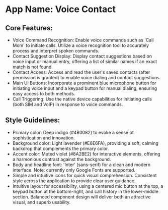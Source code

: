 # **App Name**: Voice Contact

## Core Features:

- Voice Command Recognition: Enable voice commands such as 'Call Mom' to initiate calls. Utilize a voice recognition tool to accurately process and interpret spoken commands.
- Contact Suggestion Display: Display contact suggestions based on voice input or manual entry, offering a list of similar names if an exact match is not found.
- Contact Access: Access and read the user's saved contacts (after permission is granted) to enable voice dialing and contact suggestions.
- Main UI Buttons: Incorporate a prominent blue microphone button for initiating voice input and a keypad button for manual dialing, ensuring easy access to both methods.
- Call Triggering: Use the native device capabilities for initiating calls (both SIM and VoIP) in response to voice commands.

## Style Guidelines:

- Primary color: Deep indigo (#4B0082) to evoke a sense of sophistication and innovation.
- Background color: Light lavender (#E6E6FA), providing a soft, calming backdrop that complements the primary color.
- Accent color: Muted violet (#8A2BE2) for interactive elements, offering a harmonious contrast against the background.
- Body and headline font: 'Inter' (sans-serif) for a clean and modern interface. Note: currently only Google Fonts are supported.
- Simple and intuitive icons for quick visual comprehension. Consistent style across the application to provide clear user guidance.
- Intuitive layout for accessibility, using a centered mic button at the top, a keypad button at the bottom-right, and call history in the lower-middle section. Balanced component design will deliver both an attractive visual, and superb usability.